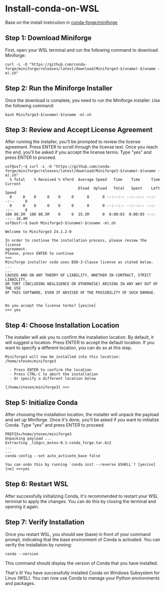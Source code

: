 # Install-conda-on-WSL
Base on the install instrcution in [conda-forge/miniforge](https://github.com/conda-forge/miniforge)

## Step 1: Download Miniforge
First, open your WSL terminal and run the following command to download Miniforge:

```
curl -L -O "https://github.com/conda-forge/miniforge/releases/latest/download/Miniforge3-$(uname)-$(uname -m).sh"
```

## Step 2: Run the Miniforge Installer
Once the download is complete, you need to run the Miniforge installer. Use the following command:
```
bash Miniforge3-$(uname)-$(uname -m).sh
```

## Step 3: Review and Accept License Agreement
After running the installer, you'll be prompted to review the license agreement. Press ENTER to scroll through the license text. Once you reach the end, you'll be asked if you accept the license terms. Type "yes" and press ENTER to proceed.
```
usf@usf:~$ curl -L -O "https://github.com/conda-forge/miniforge/releases/latest/download/Miniforge3-$(uname)-$(uname -m).sh"
  % Total    % Received % Xferd  Average Speed   Time    Time     Time  Current
                                 Dload  Upload   Total   Spent    Left  Speed
  0     0    0     0    0     0      0      0 --:--:-- --:--:-- --:--:--     0
  0     0    0     0    0     0      0      0 --:--:-- --:--:-- --:--:--     0
100 80.5M  100 80.5M    0     0  25.1M      0  0:00:03  0:00:03 --:--:-- 34.4M
usf@usf:~$ bash Miniforge3-$(uname)-$(uname -m).sh

Welcome to Miniforge3 24.1.2-0

In order to continue the installation process, please review the license
agreement.
Please, press ENTER to continue
>>>
Miniforge installer code uses BSD-3-Clause license as stated below.
...
...
CAUSED AND ON ANY THEORY OF LIABILITY, WHETHER IN CONTRACT, STRICT LIABILITY,
OR TORT (INCLUDING NEGLIGENCE OR OTHERWISE) ARISING IN ANY WAY OUT OF THE USE
OF THIS SOFTWARE, EVEN IF ADVISED OF THE POSSIBILITY OF SUCH DAMAGE.


Do you accept the license terms? [yes|no]
>>> yes
```

## Step 4: Choose Installation Location
The installer will ask you to confirm the installation location. By default, it will suggest a location. Press ENTER to accept the default location. If you want to specify a different location, you can do so at this step.

```
Miniforge3 will now be installed into this location:
/home/steven/miniforge3

  - Press ENTER to confirm the location
  - Press CTRL-C to abort the installation
  - Or specify a different location below

[/home/steven/miniforge3] >>>
```

## Step 5: Initialize Conda
After choosing the installation location, the installer will unpack the payload and set up Miniforge. Once it's done, you'll be asked if you want to initialize Conda. Type "yes" and press ENTER to proceed.

```
PREFIX=/home/steven/miniforge3
Unpacking payload ...
Extracting _libgcc_mutex-0.1-conda_forge.tar.bz2
...
...
conda config --set auto_activate_base false

You can undo this by running `conda init --reverse $SHELL`? [yes|no]
[no] >>>yes

```
## Step 6: Restart WSL
After successfully initializing Conda, it's recommended to restart your WSL terminal to apply the changes. You can do this by closing the terminal and opening it again.

## Step 7: Verify Installation
Once you restart WSL, you should see (base) in front of your command prompt, indicating that the base environment of Conda is activated. You can verify the installation by running:
```
conda --version
```
This command should display the version of Conda that you have installed.

That's it! You have successfully installed Conda on Windows Subsystem for Linux (WSL). You can now use Conda to manage your Python environments and packages.
